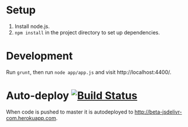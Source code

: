 # Setup
1. Install node.js.
2. `npm install` in the project directory to set up dependencies.

# Development
Run `grunt`, then run `node app/app.js` and visit http://localhost:4400/.

# Auto-deploy [![Build Status](https://travis-ci.org/jsdelivr/beta.jsdelivr.com.svg?branch=master)](https://travis-ci.org/jsdelivr/beta.jsdelivr.com)
When code is pushed to master it is autodeployed to http://beta-jsdelivr-com.herokuapp.com.
